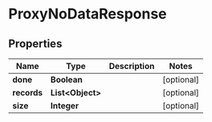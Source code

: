 
# ProxyNoDataResponse

## Properties
Name | Type | Description | Notes
------------ | ------------- | ------------- | -------------
**done** | **Boolean** |  |  [optional]
**records** | **List&lt;Object&gt;** |  |  [optional]
**size** | **Integer** |  |  [optional]



